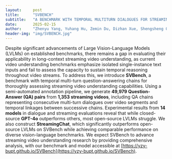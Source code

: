 ```yaml
---
layout:     post
title:      "SVBENCH"
subtitle:   "A BENCHMARK WITH TEMPORAL MULTITURN DIALOGUES FOR STREAMING VIDEO UNDERSTANDING"
date:       2025-02-15
author:     "Zhenyu Yang, Yuhang Hu, Zemin Du, Dizhan Xue, Shengsheng Qian, Jiahong Wu, Fan Yang, Weiming Dong, Changsheng Xu"
header-img: "img/SVBENCH.jpg"
---
```


Despite significant advancements of Large Vision-Language Models (LVLMs) on established benchmarks, there remains a gap in evaluating their applicability in long-context streaming video understanding, as current video understanding benchmarks emphasize isolated single-instance text inputs and fail to assess the capacity to sustain temporal reasoning throughout video streams. To address this, we introduce **SVBench**, a benchmark with temporal multi-turn question-answering chains for thoroughly assessing streaming video understanding capabilities. Using a semi-automated annotation pipeline, we generate **49,979 Question-Answer (QA) pairs** from **1,353 streaming videos**, including QA chains representing consecutive multi-turn dialogues over video segments and temporal linkages between successive chains. Experimental results from **14 models** in dialogue and streaming evaluations reveal that while closed-source **GPT-4o** outperforms others, most open-source LVLMs struggle. We also construct **StreamingChat**, which significantly outperforms open-source LVLMs on SVBench while achieving comparable performance on diverse vision-language benchmarks. We expect SVBench to advance streaming video understanding research by providing comprehensive analysis, with our benchmark and model accessible at [https://yzy-bupt.github.io/SVBench](https://yzy-bupt.github.io/SVBench).
